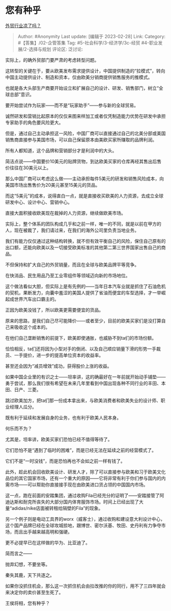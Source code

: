 # 您有种乎
[外贸行业凉了吗？](https://www.zhihu.com/question/282034674/answer/2915244206)

> Author: #Anonymity
> Last update: [编辑于 2023-02-28]
> Link:
> Category: #【答集】/02-企管答集
> Tag: #5-社会科学/3-经济学/3c-经贸 #4-职业发展/2-选择与规划
> 评论区:
> 泛讨论:

实际上，的确外贸部门要严肃的考虑转型问题。

这转型的关键在于，要从欧美发布需求提供设计，中国提供制造的“拉模式”，转向中国主动提供设计、制造和资本，仅由欧美分销商提供销售服务的推模式。

也就是各大头部生产商要开始设立和扩展自己的设计、研发、销售部门，树立“全球总部”意识。

要开始尝试作为玩家——而不是“玩家助手”——参与新的全球贸易。

诚然研发和营销比起原本的仅仅来图来样加工或者仅凭制造能力优势在研发中承担专家助手的角色要风险更大。

但是，通过自己主动承担这一风险，中国厂商可以直接通过自己的北美分部或美国销售商直接参与美国市场，可以自己保留原本由美欧买家所赚取的品牌利润。

所有人都知道，这个品牌和营销部分才是利润中的大头。

简洁点说——中国要价10美元的贴牌货物，到达欧美买家的仓库再经其售出后售价往往在30美元以上。

那么中国厂商可以考虑这么做——主动承担每件5美元的研发和销售风险成本，向美国市场出售售价为20美元甚至15美元的货品。

而这“5美元”的成本，说得直白一点，就是直接收买欧美的人力资源，去成立全球研发中心、设计中心、营销中心。

直接大面积接收欧美现在裁掉的人力资源，继续做欧美市场。

实际上，整个体系的团队构成几乎和之前一样，唯一的不同，就是以前在甲方的人，现在被裁了，我们请过来，在我们的海外公司里负责当地业务。

我们有能力仅仅通过这种结构转换，就不但有效平衡自己的风险，保住自己原有的出口额，还能向欧美以及一切接受欧美标准的其他第二第三世界国家出售自己的商品。

不但保持和扩大自己的外贸销量，而且在全球与欧美品牌平等竞争。

在快消品、民生用品乃至工业零组件等领域迈向新的市场地位。

这个做法看似大胆，但实际上是有先例的——当年日本汽车业就是抓住了石油危机的契机，果断发力，向囊中羞涩的美国人提供了省油而便宜的车型选择，才一举崛起成世界汽车出口霸主的。

正因为欧美没钱了，所以欧美更需要便宜的货品。

原来的思路，是我们自己尽可能降价——或者至少，目前的欧美买家们是没打算自己来吸收这个成本的。

在他们自己垄断销售的前提下，欧美即使通胀，也威胁不到ta们的市场份额。

恰恰相反，ta们还将因为小型对手的倒闭、以及自己顺应销量下滑的形势一手裁员、一手提价，进一步的提高单位资本的收益率。

甚至还会因为“减员增效”成功，获得股价上涨的收益。

如果中国企业里的有识之士——坦率讲，这的确最好在一年前就开始动手铺垫——勇于尝试，那么我们很有希望在未来几年里看到中国出现各种不同行业的丰田、本田、日产、三菱。

跳过欧美加方，把ta们那一份成本拿出来，与欧美消费者和欧美失业的设计师、职业经理人瓜分。

既有利于延续和发展自身的业务，也有利于欧美人民本身。

何乐而不为？

尤其是，坦率讲，欧美买家们恐怕已经不值得等待了。

它们恐怕不是“遇到了临时的困难”，而是已经无法在延续之前的经营模式了。

它们不是“一时没钱”，而是恐怕再也不会如之前一样有钱了。

此外，趁此机会回收欧美设计、研发人才，除了可以直接参与欧美和习于欧美文化品位的其它国家市场，还有一个重大的原因——它将非常有利于你们参与国内的内需市场——可以帮助你直接接手现在由欧美进口货占领的中国国内市场。

这一点，跑在前面的安踏集团，通过收购Fila已经充分的证明了——安踏接管了阿迪达斯和耐克所丧失的大部分国内体育服饰市场。时间上已经出现了大量“adidas/nike店面被转租给隔壁的Fila”的现象。

另一个例子则是电动工具界的worx（威客士），通过收购和建设意大利设计中心，这个国产品牌已经在全球攻城掠地，跟博世、密尔沃基、牧田、史丹利有力争夺市场，而且出手越来越高明和强硬。

更不必提早已在这样做的华为、比亚迪了。

简而言之——

抛弃幻想，不要坐等。

秦失其鹿，天下共逐之。

如果你没抓住机会，那么这一次抓住机会由拉改推的你的同行，用不了三四年就会来决定你的卖价甚至生死了。

王侯将相，您有种乎？
